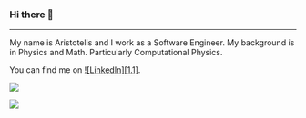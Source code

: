 ### Hi there 👋
-----------------

My name is Aristotelis and I work as a Software Engineer. My background is in Physics and Math. Particularly Computational Physics.

You can find me on [![LinkedIn][1.1]][1].

![](https://img.shields.io/badge/<WORD_ON_LEFT>-<WORD_ON_RIGHT>-informational?style=flat&logo=<LOGO_NAME>&logoColor=white&color=2bbc8a)


![](https://img.shields.io/badge/<WORD_ON_LEFT>-<WORD_ON_RIGHT>-informational?style=flat&logo=data:image/svg%2bxml;base64,<BASE64_DATA>)

[1]: www.linkedin.com/in/aliakatas
<!-- [1.1]: https://raw.githubusercontent.com/MartinHeinz/MartinHeinz/master/linkedin-3-16.png -->


<!--
**aliakatas/aliakatas** is a ✨ _special_ ✨ repository because its `README.md` (this file) appears on your GitHub profile.

Here are some ideas to get you started:

- 🔭 I’m currently working on ...
- 🌱 I’m currently learning ...
- 👯 I’m looking to collaborate on ...
- 🤔 I’m looking for help with ...
- 💬 Ask me about ...
- 📫 How to reach me: ...
- 😄 Pronouns: ...
- ⚡ Fun fact: ...
-->
